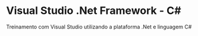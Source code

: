 # Visual Studio .Net Framework - C#
Treinamento com Visual Studio utilizando a plataforma .Net e linguagem C#
